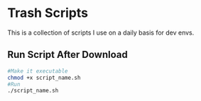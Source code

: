 # Trash Scripts
This is a collection of scripts I use on a daily basis for dev envs. 


## Run Script After Download 
```bash
#Make it executable
chmod +x script_name.sh
#Run
./script_name.sh

```
